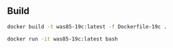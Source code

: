 ## Build

```bash
docker build -t was85-19c:latest -f Dockerfile-19c .
```

```bash
docker run -it was85-19c:latest bash
```

